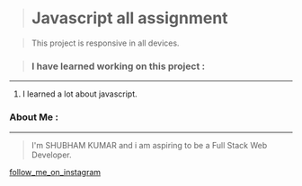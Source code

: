 ># Javascript all assignment

>This project is responsive in all devices.

>### I have learned working on this project :

---
1. I learned a lot about javascript.

### About Me :
---
>I'm SHUBHAM KUMAR and i am aspiring to be a Full Stack Web Developer.

[follow_me_on_instagram](https://www.instagram.com/shubhamcoder07/)
